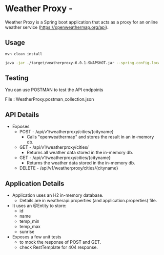 # Weather Proxy - 

Weather Proxy is a Spring boot application that acts as a proxy for an online weather service (https://openweathermap.org/api). 

## Usage

```bash
mvn clean install

java -jar ./target/weatherproxy-0.0.1-SNAPSHOT.jar --spring.config.location=./weatherapi.properties
```

## Testing
You can use POSTMAN to test the API endpoints

File : WeatherProxy.postman_collection.json

## API Details
- Exposes
  - POST - /api/v1/weatherproxy/cities/{cityname}
    - Calls "openweathermap" and stores the result in an in-memory db.
  - GET - /api/v1/weatherproxy/cities/
    - Returns all weather data stored in the in-memory db.
  - GET - /api/v1/weatherproxy/cities/{cityname}
    - Returns the weather data stored in the in-memory db.
  - DELETE - /api/v1/weatherproxy/cities/{cityname}

## Application Details
- Application uses an H2 in-memory database. 
  - Details are in weatherapi.properties (and application.properties) file.
- It uses an @Entity to store:
  - id
  - name
  - temp_min
  - temp_max
  - sunrise
- Exposes a few unit tests
  - to mock the response of POST and GET. 
  - check RestTemplate for 404 response.

